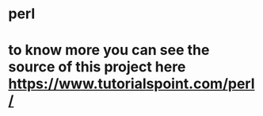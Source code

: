 # perl

# to know more you can see the source of this project here https://www.tutorialspoint.com/perl/ 